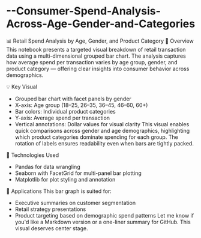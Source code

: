 # --Consumer-Spend-Analysis-Across-Age-Gender-and-Categories

📊 Retail Spend Analysis by Age, Gender, and Product Category
🧭 Overview
This notebook presents a targeted visual breakdown of retail transaction data using a multi-dimensional grouped bar chart. The analysis captures how average spend per transaction varies by age group, gender, and product category — offering clear insights into consumer behavior across demographics.

💡 Key Visual
- Grouped bar chart with facet panels by gender
- X-axis: Age group (18–25, 26–35, 36–45, 46–60, 60+)
- Bar colors: Individual product categories
- Y-axis: Average spend per transaction
- Vertical annotations: Dollar values for visual clarity
This visual enables quick comparisons across gender and age demographics, highlighting which product categories dominate spending for each group. The rotation of labels ensures readability even when bars are tightly packed.

📐 Technologies Used
- Pandas for data wrangling
- Seaborn with FacetGrid for multi-panel bar plotting
- Matplotlib for plot styling and annotation

💼 Applications
This bar graph is suited for:
- Executive summaries on customer segmentation
- Retail strategy presentations
- Product targeting based on demographic spend patterns
Let me know if you'd like a Markdown version or a one-liner summary for GitHub. This visual deserves center stage.
